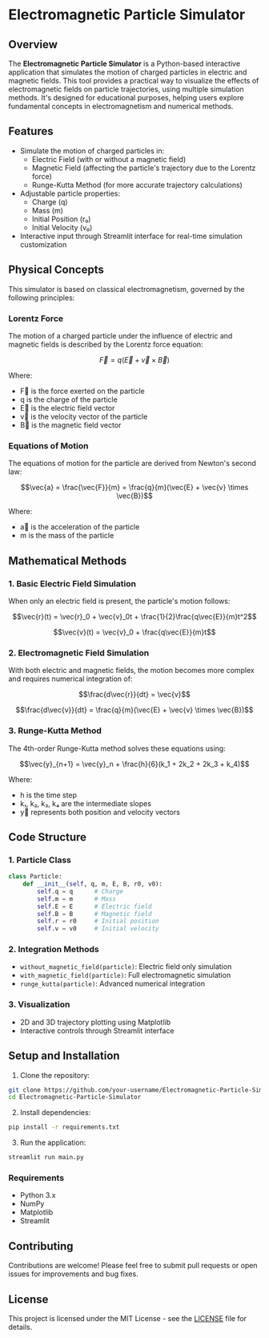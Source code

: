 # Electromagnetic Particle Simulator

## Overview

The **Electromagnetic Particle Simulator** is a Python-based interactive application that simulates the motion of charged particles in electric and magnetic fields. This tool provides a practical way to visualize the effects of electromagnetic fields on particle trajectories, using multiple simulation methods. It's designed for educational purposes, helping users explore fundamental concepts in electromagnetism and numerical methods.

## Features

- Simulate the motion of charged particles in:
  - Electric Field (with or without a magnetic field)
  - Magnetic Field (affecting the particle's trajectory due to the Lorentz force)
  - Runge-Kutta Method (for more accurate trajectory calculations)
- Adjustable particle properties:
  - Charge (q)
  - Mass (m)
  - Initial Position (r₀)
  - Initial Velocity (v₀)
- Interactive input through Streamlit interface for real-time simulation customization

## Physical Concepts

This simulator is based on classical electromagnetism, governed by the following principles:

### Lorentz Force

The motion of a charged particle under the influence of electric and magnetic fields is described by the Lorentz force equation:

```math
\vec{F} = q(\vec{E} + \vec{v} \times \vec{B})
```

Where:

- F⃗ is the force exerted on the particle
- q is the charge of the particle
- E⃗ is the electric field vector
- v⃗ is the velocity vector of the particle
- B⃗ is the magnetic field vector

### Equations of Motion

The equations of motion for the particle are derived from Newton's second law:

```math
\vec{a} = \frac{\vec{F}}{m} = \frac{q}{m}(\vec{E} + \vec{v} \times \vec{B})
```

Where:

- a⃗ is the acceleration of the particle
- m is the mass of the particle

## Mathematical Methods

### 1. Basic Electric Field Simulation

When only an electric field is present, the particle's motion follows:

```math
\vec{r}(t) = \vec{r}_0 + \vec{v}_0t + \frac{1}{2}\frac{q\vec{E}}{m}t^2
```

```math
\vec{v}(t) = \vec{v}_0 + \frac{q\vec{E}}{m}t
```

### 2. Electromagnetic Field Simulation

With both electric and magnetic fields, the motion becomes more complex and requires numerical integration of:

```math
\frac{d\vec{r}}{dt} = \vec{v}
```

```math
\frac{d\vec{v}}{dt} = \frac{q}{m}(\vec{E} + \vec{v} \times \vec{B})
```

### 3. Runge-Kutta Method

The 4th-order Runge-Kutta method solves these equations using:

```math
\vec{y}_{n+1} = \vec{y}_n + \frac{h}{6}(k_1 + 2k_2 + 2k_3 + k_4)
```

Where:

- h is the time step
- k₁, k₂, k₃, k₄ are the intermediate slopes
- y⃗ represents both position and velocity vectors

## Code Structure

### 1. Particle Class

```python
class Particle:
    def __init__(self, q, m, E, B, r0, v0):
        self.q = q      # Charge
        self.m = m      # Mass
        self.E = E      # Electric field
        self.B = B      # Magnetic field
        self.r = r0     # Initial position
        self.v = v0     # Initial velocity
```

### 2. Integration Methods

- `without_magnetic_field(particle)`: Electric field only simulation
- `with_magnetic_field(particle)`: Full electromagnetic simulation
- `runge_kutta(particle)`: Advanced numerical integration

### 3. Visualization

- 2D and 3D trajectory plotting using Matplotlib
- Interactive controls through Streamlit interface

## Setup and Installation

1. Clone the repository:

```bash
git clone https://github.com/your-username/Electromagnetic-Particle-Simulator.git
cd Electromagnetic-Particle-Simulator
```

2. Install dependencies:

```bash
pip install -r requirements.txt
```

3. Run the application:

```bash
streamlit run main.py
```

### Requirements

- Python 3.x
- NumPy
- Matplotlib
- Streamlit

## Contributing

Contributions are welcome! Please feel free to submit pull requests or open issues for improvements and bug fixes.

## License

This project is licensed under the MIT License - see the [LICENSE](LICENSE) file for details.
